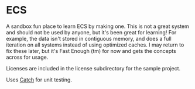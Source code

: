 # ECS

A sandbox fun place to learn ECS by making one.  This is not a great system
and should not be used by anyone, but it's been great for learning!  For example,
the data isn't stored in contiguous memory, and does a full iteration on all
systems instead of using optimized caches.  I may return to fix these later,
but it's Fast Enough (tm) for now and gets the concepts across for usage.

Licenses are included in the license subdirectory for the sample project.

Uses [Catch](https://github.com/catchorg/Catch2) for unit testing.
